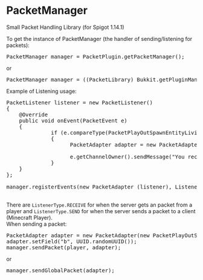 # PacketManager
Small Packet Handling Library (for Spigot 1.14.1)

To get the instance of PacketManager (the handler of sending/listening for packets):
<br/>
<pre>PacketManager manager = PacketPlugin.getPacketManager();</pre>
or
<br/>
<pre>PacketManager manager = ((PacketLibrary) Bukkit.getPluginManager().getPlugin("PacketManager")).getPacketManager();</pre>

Example of Listening usage:<br/>
<pre>PacketListener listener = new PacketListener()
{
	@Override
	public void onEvent(PacketEvent e)
	{	
              if (e.compareType(PacketPlayOutSpawnEntityLiving.class))
              {
                    PacketAdapter adapter = new PacketAdapter(e.getPacketInstance());

                    e.getChannelOwner().sendMessage("You received details about the spawn of an entity with UUID:" + adapter.getField("b"));
              } 
	}
};

manager.registerEvents(new PacketAdapter (listener), ListenerType.SEND);
</pre>
<br/>
There are <code>ListenerType.RECEIVE</code> for when the server gets an packet from a player and <code>ListenerType.SEND</code> for when the server sends a packet to a client (Minecraft Player).
<br/>
When sending a packet:
<pre>
PacketAdapter adapter = new PacketAdapter(new PacketPlayOutSpawnEntityLiving(anEntity));
adapter.setField("b", UUID.randomUUID());
manager.sendPacket(player, adapter);
</pre>
or
<br/>
<pre>manager.sendGlobalPacket(adapter);</pre>
